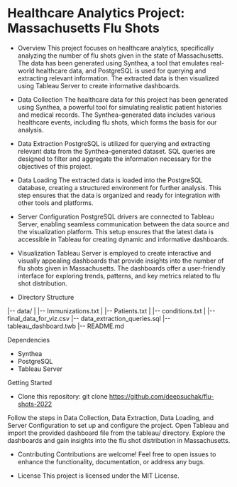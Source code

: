 # Healthcare Analytics Project: Massachusetts Flu Shots


- Overview
This project focuses on healthcare analytics, specifically analyzing the number of flu shots given in the state of Massachusetts. The data has been generated using Synthea, a tool that emulates real-world healthcare data, and PostgreSQL is used for querying and extracting relevant information. The extracted data is then visualized using Tableau Server to create informative dashboards.

- Data Collection
The healthcare data for this project has been generated using Synthea, a powerful tool for simulating realistic patient histories and medical records. The Synthea-generated data includes various healthcare events, including flu shots, which forms the basis for our analysis.

- Data Extraction
PostgreSQL is utilized for querying and extracting relevant data from the Synthea-generated dataset. SQL queries are designed to filter and aggregate the information necessary for the objectives of this project.

- Data Loading
The extracted data is loaded into the PostgreSQL database, creating a structured environment for further analysis. This step ensures that the data is organized and ready for integration with other tools and platforms.

- Server Configuration
PostgreSQL drivers are connected to Tableau Server, enabling seamless communication between the data source and the visualization platform. This setup ensures that the latest data is accessible in Tableau for creating dynamic and informative dashboards.

- Visualization
Tableau Server is employed to create interactive and visually appealing dashboards that provide insights into the number of flu shots given in Massachusetts. The dashboards offer a user-friendly interface for exploring trends, patterns, and key metrics related to flu shot distribution.

- Directory Structure

|-- data/
|   |-- Immunizations.txt
|   |-- Patients.txt
|   |-- conditions.txt
|   |-- final_data_for_viz.csv
|-- data_extraction_queries.sql
|-- tableau_dashboard.twb
|-- README.md


Dependencies
- Synthea
- PostgreSQL
- Tableau Server

Getting Started
- Clone this repository: git clone https://github.com/deepsuchak/flu-shots-2022

Follow the steps in Data Collection, Data Extraction, Data Loading, and Server Configuration to set up and configure the project.
Open Tableau and import the provided dashboard file from the tableau/ directory.
Explore the dashboards and gain insights into the flu shot distribution in Massachusetts.

- Contributing
Contributions are welcome! Feel free to open issues to enhance the functionality, documentation, or address any bugs.

- License
This project is licensed under the MIT License.
